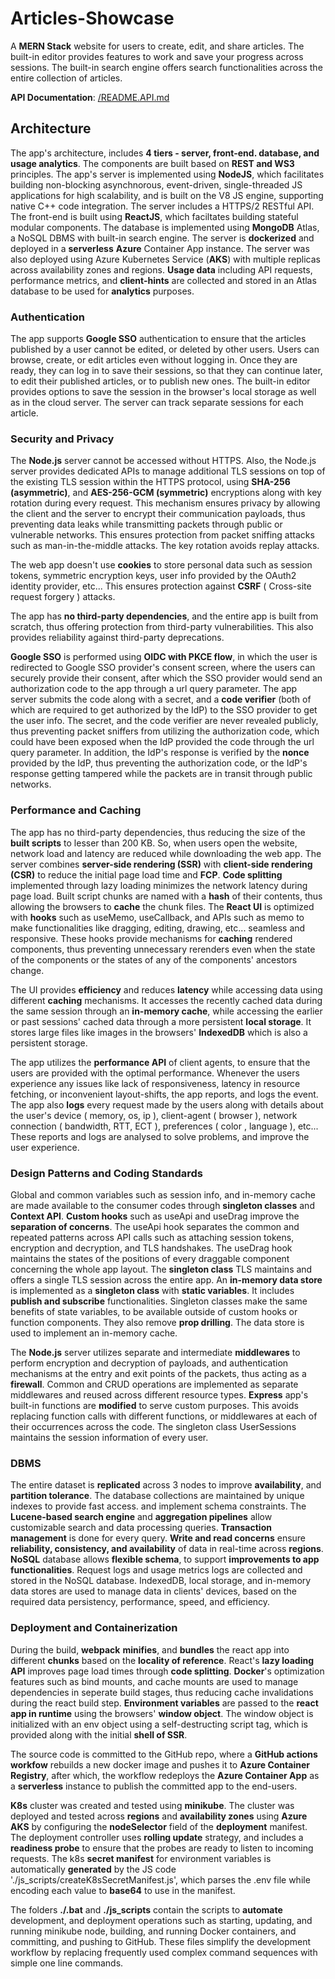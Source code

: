 # Articles-Showcase

A **MERN Stack** website for users to create, edit, and share articles. The built-in editor provides features to work and save your progress across sessions. The built-in search engine offers search functionalities across the entire collection of articles.

**API Documentation**: [/README.API.md](/README.API.md)

## Architecture

The app's architecture, includes **4 tiers - server, front-end. database, and usage analytics**. The components are built based on **REST and WS3** principles. The app's server is implemented using **NodeJS**, which facilitates building non-blocking asynchnorous, event-driven, single-threaded JS applications for high scalability, and is built on the V8 JS engine, supporting native C++ code integration. The server includes a HTTPS/2 RESTful API. The front-end is built using **ReactJS**, which faciltates building stateful modular components. The database is implemented using **MongoDB** Atlas, a NoSQL DBMS with built-in search engine. The server is **dockerized** and deployed in a **serverless** **Azure** Container App instance. The server was also deployed using Azure Kubernetes Service (**AKS**) with multiple replicas across availability zones and regions. **Usage data** including API requests, performance metrics, and **client-hints** are collected and stored in an Atlas database to be used for **analytics** purposes.

### Authentication

The app supports **Google SSO** authentication to ensure that the articles published by a user cannot be edited, or deleted by other users. Users can browse, create, or edit articles even without logging in. Once they are ready, they can log in to save their sessions, so that they can continue later, to edit their published articles, or to publish new ones. The built-in editor provides options to save the session in the browser's local storage as well as in the cloud server. The server can track separate sessions for each article.

### Security and Privacy

The **Node.js** server cannot be accessed without HTTPS. Also, the Node.js server provides dedicated APIs to manage additional TLS sessions on top of the existing TLS session within the HTTPS protocol, using **SHA-256 (asymmetric)**, and **AES-256-GCM (symmetric)** encryptions along with key rotation during every request.
This mechanism ensures privacy by allowing the client and the server to encrypt their communication payloads, thus preventing data leaks while transmitting packets through public or vulnerable networks. This ensures protection from packet sniffing attacks such as man-in-the-middle attacks. The key rotation avoids replay attacks.

The web app doesn't use **cookies** to store personal data such as session tokens, symmetric encryption keys, user info provided by the OAuth2 identity provider, etc... This ensures protection against **CSRF** ( Cross-site request forgery ) attacks.

The app has **no third-party dependencies**, and the entire app is built from scratch, thus offering protection from third-party vulnerabilities. This also provides reliability against third-party deprecations.

**Google SSO** is performed using **OIDC with PKCE flow**, in which the user is redirected to Google SSO provider's consent screen, where the users can securely provide their consent, after which the SSO provider would send an authorization code to the app through a url query parameter. The app server submits the code along with a secret, and a **code verifier** (both of which are required to get authorized by the IdP) to the SSO provider to get the user info. The secret, and the code verifier are never revealed publicly, thus preventing packet sniffers from utilizing the authorization code, which could have been exposed when the IdP provided the code through the url query parameter. In addition, the IdP's response is verified by the **nonce** provided by the IdP, thus preventing the authorization code, or the IdP's response getting tampered while the packets are in transit through public networks.

### Performance and Caching

The app has no third-party dependencies, thus reducing the size of the **built scripts** to lesser than 200 KB. So, when users open the website, network load and latency are reduced while downloading the web app. The server combines **server-side rendering (SSR)** with **client-side rendering (CSR)** to reduce the initial page load time and **FCP**. **Code splitting** implemented through lazy loading minimizes the network latency during page load. Built script chunks are named with a **hash** of their contents, thus allowing the browsers to **cache** the chunk files.
The **React UI** is optimized with **hooks** such as useMemo, useCallback, and APIs such as memo to make functionalities like dragging, editing, drawing, etc... seamless and responsive. These hooks provide mechanisms for **caching** rendered components, thus preventing unnecessary rerenders even when the state of the components or the states of any of the components' ancestors change. 

The UI provides **efficiency** and reduces **latency** while accessing data using different **caching** mechanisms. It accesses the recently cached data during the same session through an **in-memory cache**, while accessing the earlier or past sessions' cached data through a more persistent **local storage**. It stores large files like images in the browsers' **IndexedDB** which is also a persistent storage.

The app utilizes the **performance API** of client agents, to ensure that the users are provided with the optimal performance. Whenever the users experience any issues like lack of responsiveness, latency in resource fetching, or inconvenient layout-shifts, the app reports, and logs the event. 
The app also **logs** every request made by the users along with details about the user's device ( memory, os, ip ), client-agent ( browser ), network connection ( bandwidth, RTT, ECT ), preferences ( color , language ), etc...
These reports and logs are analysed to solve problems, and improve the user experience.

### Design Patterns and Coding Standards

Global and common variables such as session info, and in-memory cache are made available to the consumer codes through **singleton classes** and **Context API**.
**Custom hooks** such as useApi and useDrag improve the **separation of concerns**. The useApi hook separates the common and repeated patterns across API calls such as attaching session tokens, encryption and decryption, and TLS handshakes. The useDrag hook maintains the states of the positions of every draggable component concerning the whole app layout. 
The **singleton class** TLS maintains and offers a single TLS session across the entire app.
An **in-memory data store** is implemented as a **singleton class** with **static variables**. It includes **publish and subscribe** functionalities. Singleton classes make the same benefits of state variables, to be available outside of custom hooks or function components. They also remove **prop drilling**. The data store is used to implement an in-memory cache. 

The **Node.js** server utilizes separate and intermediate **middlewares** to perform encryption and decryption of payloads, and authentication mechanisms at the entry and exit points of the packets, thus acting as a **firewall**. Common and CRUD operations are implemented as separate middlewares and reused across different resource types. 
**Express** app's built-in functions are **modified** to serve custom purposes. This avoids replacing function calls with different functions, or middlewares at each of their occurrences across the code.
The singleton class UserSessions maintains the session information of every user.

### DBMS

The entire dataset is **replicated** across 3 nodes to improve **availability**, and **partition tolerance**. The database collections are maintained by unique indexes to provide fast access. and implement schema constraints. The **Lucene-based search engine** and **aggregation pipelines** allow customizable search and data processing queries. **Transaction management** is done for every query. **Write and read concerns** ensure **reliability, consistency, and availability** of data in real-time across **regions**. **NoSQL** database allows **flexible schema**, to support **improvements to app functionalities**.  Request logs and usage metrics logs are collected and stored in the NoSQL database.
IndexedDB, local storage, and in-memory data stores are used to manage data in clients' devices, based on the required data persistency, performance, speed, and efficiency.

### Deployment and Containerization

During the build, **webpack** **minifies**, and **bundles** the react app into different **chunks** based on the **locality of reference**. React's **lazy loading API** improves page load times through **code splitting**. **Docker**'s optimization features such as bind mounts, and cache mounts are used to manage dependencies in seperate build stages, thus reducing cache invalidations during the react build step.
**Environment variables** are passed to the **react app in runtime** using the browsers' **window object**. The window object is initialized with an env object using a self-destructing script tag, which is provided along with the initial **shell of SSR**.

The source code is committed to the GitHub repo, where a **GitHub actions workfow** rebuilds a new docker image and pushes it to **Azure Container Registry**, after which, the workflow redeploys the **Azure Container App** as a **serverless** instance to publish the committed app to the end-users.

**K8s** cluster was created and tested using **minikube**. The cluster was deployed and tested across **regions** and **availability zones** using **Azure AKS** by configuring the **nodeSelector** field of the **deployment** manifest. The deployment controller uses **rolling update** strategy, and includes a **readiness probe** to ensure that the probes are ready to listen to incoming requests. The k8s **secret manifest** for environment variables is automatically **generated** by the JS code './js_scripts/createK8sSecretManifest.js', which parses the .env file while encoding each value to **base64** to use in the manifest.

The folders **./.bat** and **./js_scripts** contain the scripts to **automate** development, and deployment operations such as starting, updating, and running minikube node, building, and running Docker containers, and committing, and pushing to GitHub. These files simplify the development workflow by replacing frequently used complex command sequences with simple one line commands.
